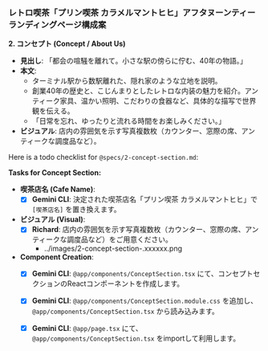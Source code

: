 ### レトロ喫茶「プリン喫茶 カラメルマントヒヒ」アフタヌーンティー ランディングページ構成案


**2. コンセプト (Concept / About Us)**
*   **見出し**: 「都会の喧騒を離れて。小さな駅の傍らに佇む、40年の物語。」
*   **本文**:
    *   ターミナル駅から数駅離れた、隠れ家のような立地を説明。
    *   創業40年の歴史と、こじんまりとしたレトロな内装の魅力を紹介。アンティーク家具、温かい照明、こだわりの食器など、具体的な描写で世界観を伝える。
    *   「日常を忘れ、ゆったりと流れる時間をお楽しみください。」
*   **ビジュアル**: 店内の雰囲気を示す写真複数枚（カウンター、窓際の席、アンティークな調度品など）。

Here is a todo checklist for `@specs/2-concept-section.md`:

**Tasks for Concept Section:**

*   **喫茶店名 (Cafe Name)**:
    *   [x] **Gemini CLI**: 決定された喫茶店名「プリン喫茶 カラメルマントヒヒ」で `[喫茶店名]` を置き換えます。
*   **ビジュアル (Visual)**:
    *   [x] **Richard**: 店内の雰囲気を示す写真複数枚（カウンター、窓際の席、アンティークな調度品など）をご用意ください。
        * ../images/2-concept-section-.xxxxxx.png
*   **Component Creation**:
    *   [x] **Gemini CLI**: `@app/components/ConceptSection.tsx` にて、コンセプトセクションのReactコンポーネントを作成します。
    *   [x] **Gemini CLI**: `@app/components/ConceptSection.module.css` を追加し、`@app/components/ConceptSection.tsx` から読み込みます。
    *   [x] **Gemini CLI**: `@app/page.tsx` にて、`@app/components/ConceptSection.tsx` をimportして利用します。

